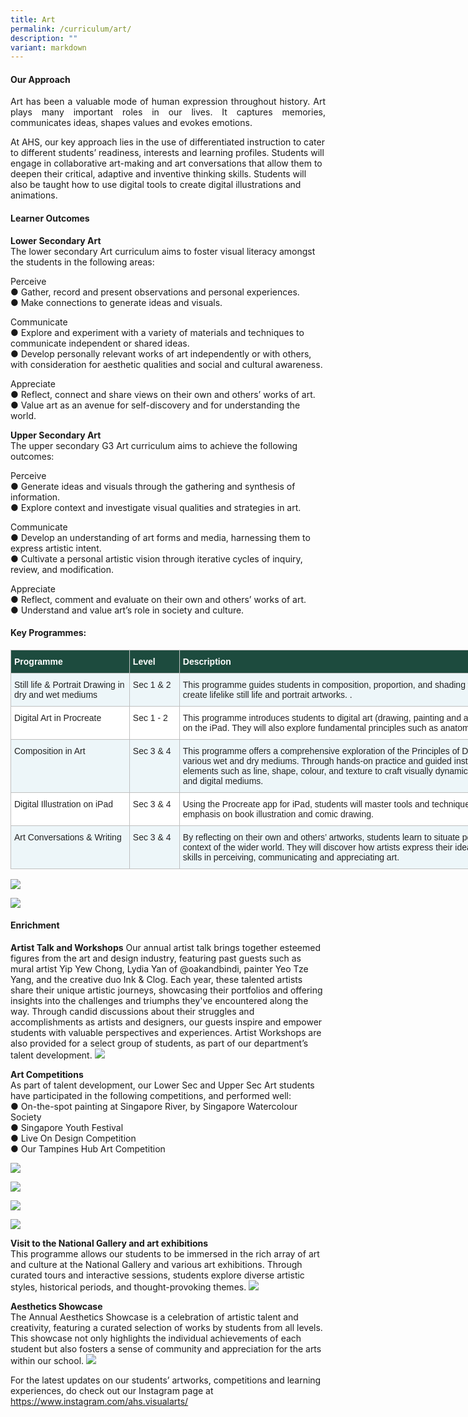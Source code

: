 ```yaml
---
title: Art
permalink: /curriculum/art/
description: ""
variant: markdown
---
```

#### Our Approach 
<p align="justify">
Art has been a valuable mode of human expression throughout history. Art plays many important roles in our lives. It captures memories, communicates ideas, shapes values and evokes emotions. 

At AHS, our key approach lies in the use of differentiated instruction to cater to different students’ readiness, interests and learning profiles. Students will engage in collaborative art-making and art conversations that allow them to deepen their critical, adaptive and inventive thinking skills. Students will also be taught how to use digital tools to create digital illustrations and animations.  </p>


#### Learner Outcomes 

**Lower Secondary Art**<br>
The lower secondary Art curriculum aims to foster visual literacy amongst the students in the following areas:

Perceive<br>
●	Gather, record and present observations and personal experiences.<br>
●	Make connections to generate ideas and visuals.<br>

Communicate<br>
●	Explore and experiment with a variety of materials and techniques to communicate independent or shared ideas.<br>
●	Develop personally relevant works of art independently or with others, with consideration for aesthetic qualities and social and cultural awareness.<br>

Appreciate<br>
●	Reflect, connect and share views on their own and others’ works of art.<br>
●	Value art as an avenue for self-discovery and for understanding the world.<br>

**Upper Secondary Art**<br>
The upper secondary G3 Art curriculum aims to achieve the following outcomes:<br>

Perceive<br>
●	Generate ideas and visuals through the gathering and synthesis of information.<br>
●	Explore context and investigate visual qualities and strategies in art.<br>

Communicate<br>
●	Develop an understanding of art forms and media, harnessing them to express artistic intent.<br>
●	Cultivate a personal artistic vision through iterative cycles of inquiry, review, and modification.<br>

Appreciate<br>
●	Reflect, comment and evaluate on their own and others’ works of art.<br>
●	Understand and value art’s role in society and culture.<br>



#### Key Programmes:
<table class="tg" style="border-collapse:collapse;border-spacing:0;table-layout: fixed; width: 950px"><colgroup><col style="width: 190px"><col style="width: 80px"><col style="width: 680px"></colgroup><thead><tr><th style="background-color:#1d4b3e;border-color:#c0c0c0;border-style:solid;border-width:1px;color:#FFF;font-family:Arial, sans-serif;font-size:14px;font-weight:bold;overflow:hidden;padding:10px 5px;text-align:left;vertical-align:top;word-break:normal"><span style="font-weight:bold;color:#FFF;background-color:#1d4b3e">Programme</span></th><th style="background-color:#1d4b3e;border-color:#c0c0c0;border-style:solid;border-width:1px;color:#FFF;font-family:Arial, sans-serif;font-size:14px;font-weight:bold;overflow:hidden;padding:10px 5px;text-align:left;vertical-align:top;word-break:normal"><span style="font-weight:bold;color:#FFF;background-color:#1d4b3e">Level</span></th><th style="background-color:#1d4b3e;border-color:#c0c0c0;border-style:solid;border-width:1px;color:#FFF;font-family:Arial, sans-serif;font-size:14px;font-weight:bold;overflow:hidden;padding:10px 5px;text-align:left;vertical-align:top;word-break:normal"><span style="font-weight:bold;color:#FFF;background-color:#1d4b3e">Description</span></th></tr></thead><tbody>
	<tr><td style="background-color:#EDF6F9;border-color:#c0c0c0;border-style:solid;border-width:1px;color:#222;font-family:Arial, sans-serif;font-size:14px;overflow:hidden;padding:10px 5px;text-align:left;vertical-align:top;word-break:normal"><span style="color:#222;background-color:#EDF6F9">Still life &amp; Portrait Drawing in dry and wet mediums</span><br></td><td style="background-color:#EDF6F9;border-color:#c0c0c0;border-style:solid;border-width:1px;color:#222;font-family:Arial, sans-serif;font-size:14px;overflow:hidden;padding:10px 5px;text-align:left;vertical-align:top;word-break:normal"><span style="color:#222;background-color:#EDF6F9">Sec 1 &amp; 2 </span><br></td><td style="background-color:#EDF6F9;border-color:#c0c0c0;border-style:solid;border-width:1px;color:#222;font-family:Arial, sans-serif;font-size:14px;overflow:hidden;padding:10px 5px;text-align:left;vertical-align:top;word-break:normal"><span style="color:#222;background-color:#EDF6F9">This programme guides students in composition, proportion, and shading with dry and wet mediums to create lifelike still life and portrait artworks. .
</span><br></td></tr><tr><td style="background-color:#FFF;border-color:#c0c0c0;border-style:solid;border-width:1px;color:#222;font-family:Arial, sans-serif;font-size:14px;overflow:hidden;padding:10px 5px;text-align:left;vertical-align:top;word-break:normal"><span style="color:#222;background-color:#FFF">Digital Art in Procreate</span><br></td><td style="background-color:#FFF;border-color:#c0c0c0;border-style:solid;border-width:1px;color:#222;font-family:Arial, sans-serif;font-size:14px;overflow:hidden;padding:10px 5px;text-align:left;vertical-align:top;word-break:normal"><span style="color:#222;background-color:#FFF">Sec 1 - 2</span></td><td style="background-color:#FFF;border-color:#c0c0c0;border-style:solid;border-width:1px;color:#222;font-family:Arial, sans-serif;font-size:14px;overflow:hidden;padding:10px 5px;text-align:left;vertical-align:top;word-break:normal"><span style="color:#222;background-color:#FFF">This programme introduces students to digital art (drawing, painting and animation) using the Procreate app on the iPad. They will also explore fundamental principles such as anatomy and perspective. </span><br></td></tr><tr><td style="background-color:#EDF6F9;border-color:#c0c0c0;border-style:solid;border-width:1px;color:#222;font-family:Arial, sans-serif;font-size:14px;overflow:hidden;padding:10px 5px;text-align:left;vertical-align:top;word-break:normal"><span style="color:#222;background-color:#EDF6F9">Composition in Art</span></td><td style="background-color:#EDF6F9;border-color:#c0c0c0;border-style:solid;border-width:1px;color:#222;font-family:Arial, sans-serif;font-size:14px;overflow:hidden;padding:10px 5px;text-align:left;vertical-align:top;word-break:normal"><span style="color:#222;background-color:#EDF6F9">Sec 3 &amp; 4 </span></td><td style="background-color:#EDF6F9;border-color:#c0c0c0;border-style:solid;border-width:1px;color:#222;font-family:Arial, sans-serif;font-size:14px;overflow:hidden;padding:10px 5px;text-align:left;vertical-align:top;word-break:normal"><span style="color:#222;background-color:#EDF6F9">This programme offers a comprehensive exploration of the Principles of Design to create compositions in various wet and dry mediums. Through hands-on practice and guided instruction, students learn to utilise elements such as line, shape, colour, and texture to craft visually dynamic artworks using both traditional and digital mediums.</span><br></td></tr><tr><td style="background-color:#FFF;border-color:#c0c0c0;border-style:solid;border-width:1px;color:#222;font-family:Arial, sans-serif;font-size:14px;overflow:hidden;padding:10px 5px;text-align:left;vertical-align:top;word-break:normal"><span style="color:#222;background-color:#FFF">Digital Illustration on iPad</span></td><td style="background-color:#FFF;border-color:#c0c0c0;border-style:solid;border-width:1px;color:#222;font-family:Arial, sans-serif;font-size:14px;overflow:hidden;padding:10px 5px;text-align:left;vertical-align:top;word-break:normal"><span style="color:#222;background-color:#FFF">Sec 3 &amp; 4 </span></td><td style="background-color:#FFF;border-color:#c0c0c0;border-style:solid;border-width:1px;color:#222;font-family:Arial, sans-serif;font-size:14px;overflow:hidden;padding:10px 5px;text-align:left;vertical-align:top;word-break:normal"><span style="color:#222;background-color:#FFF">Using the Procreate app for iPad, students will master tools and techniques to create artworks, with an emphasis on book illustration and comic drawing.</span><br></td></tr><tr><td style="background-color:#EDF6F9;border-color:#c0c0c0;border-style:solid;border-width:1px;color:#222;font-family:Arial, sans-serif;font-size:14px;overflow:hidden;padding:10px 5px;text-align:left;vertical-align:top;word-break:normal"><span style="color:#222;background-color:#EDF6F9">Art Conversations &amp; Writing</span></td><td style="background-color:#EDF6F9;border-color:#c0c0c0;border-style:solid;border-width:1px;color:#222;font-family:Arial, sans-serif;font-size:14px;overflow:hidden;padding:10px 5px;text-align:left;vertical-align:top;word-break:normal"><span style="color:#222;background-color:#EDF6F9">Sec 3 &amp; 4</span></td><td style="background-color:#EDF6F9;border-color:#c0c0c0;border-style:solid;border-width:1px;color:#222;font-family:Arial, sans-serif;font-size:14px;overflow:hidden;padding:10px 5px;text-align:left;vertical-align:top;word-break:normal"><span style="color:#222;background-color:#EDF6F9">By reflecting on their own and others’ artworks, students learn to situate personal art making within the context of the wider world. They will discover how artists express their ideas and intent, and develop their skills in perceiving, communicating and appreciating art. </span></td></tr>
	</tbody></table>

![](/images/Curriculum/Art/2024_Art_01.jpg)

![](/images/Curriculum/Art/2024_Art_02.jpg)

#### Enrichment
**Artist Talk and Workshops**
Our annual artist talk brings together esteemed figures from the art and design industry, featuring past guests such as mural artist Yip Yew Chong, Lydia Yan of @oakandbindi, painter Yeo Tze Yang, and the creative duo Ink &amp; Clog. Each year, these talented artists share their unique artistic journeys, showcasing their portfolios and offering insights into the challenges and triumphs they've encountered along the way. Through candid discussions about their struggles and accomplishments as artists and designers, our guests inspire and empower students with valuable perspectives and experiences. Artist Workshops are also provided for a select group of students, as part of our department’s talent development.
![](/images/Curriculum/Art/2024_Art_03.jpg)

**Art Competitions** <br>
As part of talent development, our Lower Sec and Upper Sec Art students have participated in the following competitions, and performed well:<br>
●	On-the-spot painting at Singapore River, by Singapore Watercolour Society<br>
●	Singapore Youth Festival<br>
●	Live On Design Competition<br>
●	Our Tampines Hub Art Competition<br>

![](/images/Curriculum/Art/2024_Art_04.jpg)

![](/images/Curriculum/Art/2024_Art_05.jpg)

![](/images/Curriculum/Art/2024_Art_06.jpg)

![](/images/Curriculum/Art/2024_Art_07.jpg)

**Visit to the National Gallery and art exhibitions**<br>
This programme allows our students to be immersed in the rich array of art and culture at the National Gallery and various art exhibitions. Through curated tours and interactive sessions, students explore diverse artistic styles, historical periods, and thought-provoking themes. 
![](/images/Curriculum/Art/2024_Art_08.jpg)

**Aesthetics Showcase**<br>
The Annual Aesthetics Showcase is a celebration of artistic talent and creativity, featuring a curated selection of works by students from all levels. This showcase not only highlights the individual achievements of each student but also fosters a sense of community and appreciation for the arts within our school.
![](/images/Curriculum/Art/2024_Art_09.jpg)

For the latest updates on our students’ artworks, competitions and learning experiences, do check out our Instagram page at https://www.instagram.com/ahs.visualarts/